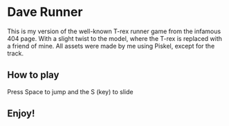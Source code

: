 # Dave Runner

This is my version of the well-known T-rex runner game from the infamous 404 page. With a slight twist to the model, where the T-rex is replaced with a friend of mine. All assets were made by me using Piskel, except for the track.

## How to play

Press Space to jump and the S (key) to slide

## Enjoy!
